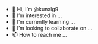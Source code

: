 - 👋 Hi, I’m @kunalg9
- 👀 I’m interested in ...
- 🌱 I’m currently learning ...
- 💞️ I’m looking to collaborate on ...
- 📫 How to reach me ...

<!---
kunalg9/kunalg9 is a ✨ special ✨ repository because its `README.md` (this file) appears on your GitHub profile.
You can click the Preview link to take a look at your changes.
---aapse Milana chahta hun main

